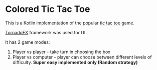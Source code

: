 # Colored Tic Tac Toe

 This is a Kotlin implementation of the popular [tic tac toe](https://en.wikipedia.org/wiki/Tic-tac-toe) game. 

 [TornadoFX](https://github.com/edvin/tornadofx) framework was used for UI.

 It has 2 game modes:
 1. Player vs player - take turn in choosing the box 
 2. Player vs computer - player can choose between different levels of difficulty. **Super easy implemented only (Random strategy)** 
